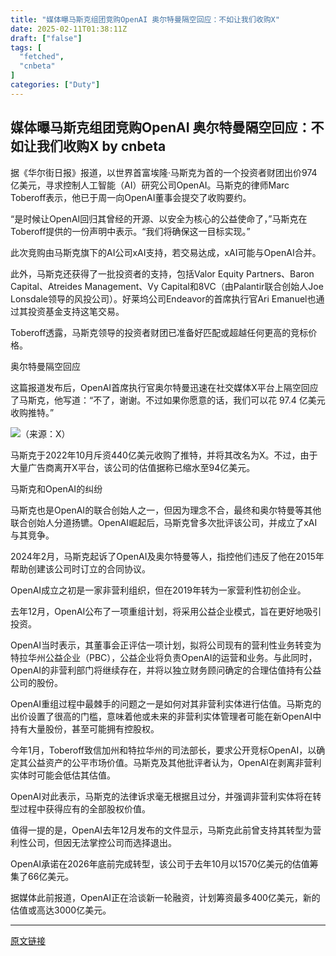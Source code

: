 ```yaml
---
title: "媒体曝马斯克组团竞购OpenAI 奥尔特曼隔空回应：不如让我们收购X"
date: 2025-02-11T01:38:11Z
draft: ["false"]
tags: [
  "fetched",
  "cnbeta"
]
categories: ["Duty"]
---
```

媒体曝马斯克组团竞购OpenAI 奥尔特曼隔空回应：不如让我们收购X by cnbeta
------
<div style="margin-top:10px" class="content" id="artibody"><p>据《华尔街日报》报道，以世界首富埃隆·马斯克为首的一个投资者财团出价974亿美元，寻求控制人工智能（AI）研究公司OpenAI。马斯克的律师Marc Toberoff表示，他已于周一向OpenAI董事会提交了收购要约。</p><div class="article-global"></div><p>“是时候让OpenAI回归其曾经的开源、以安全为核心的公益使命了，”马斯克在Toberoff提供的一份声明中表示。“我们将确保这一目标实现。”</p><p>此次竞购由马斯克旗下的AI公司xAI支持，若交易达成，xAI可能与OpenAI合并。</p><p>此外，马斯克还获得了一批投资者的支持，包括Valor Equity Partners、Baron Capital、Atreides Management、Vy Capital和8VC（由Palantir联合创始人Joe Lonsdale领导的风投公司）。好莱坞公司Endeavor的首席执行官Ari Emanuel也通过其投资基金支持这笔交易。</p><p>Toberoff透露，马斯克领导的投资者财团已准备好匹配或超越任何更高的竞标价格。</p><p><span style="">奥尔特曼隔空回应 </span></p><p>这篇报道发布后，OpenAI首席执行官奥尔特曼迅速在社交媒体X平台上隔空回应了马斯克，他写道：“不了，谢谢。不过如果你愿意的话，我们可以花 97.4 亿美元收购推特。”</p><p><img id="0" src="https://n.sinaimg.cn/spider20250211/596/w1144h252/20250211/ded5-884a0ee0bb24b6d26cdacf58d3955da3.png" alt="（来源：X）"></p><p>马斯克于2022年10月斥资440亿美元收购了推特，并将其改名为X。不过，由于大量广告商离开X平台，该公司的估值据称已缩水至94亿美元。</p><p><span style="">马斯克和OpenAI的纠纷</span></p><p>马斯克也是OpenAI的联合创始人之一，但因为理念不合，最终和奥尔特曼等其他联合创始人分道扬镳。OpenAI崛起后，马斯克曾多次批评该公司，并成立了xAI与其竞争。</p><p>2024年2月，马斯克起诉了OpenAI及奥尔特曼等人，指控他们违反了他在2015年帮助创建该公司时订立的合同协议。</p><p>OpenAI成立之初是一家非营利组织，但在2019年转为一家营利性初创企业。</p><p>去年12月，OpenAI公布了一项重组计划，将采用公益企业模式，旨在更好地吸引投资。</p><p>OpenAI当时表示，其董事会正评估一项计划，拟将公司现有的营利性业务转变为特拉华州公益企业（PBC），公益企业将负责OpenAI的运营和业务。与此同时，OpenAI的非营利部门将继续存在，并将以独立财务顾问确定的合理估值持有公益公司的股份。</p><p>OpenAI重组过程中最棘手的问题之一是如何对其非营利实体进行估值。马斯克的出价设置了很高的门槛，意味着他或未来的非营利实体管理者可能在新OpenAI中持有大量股份，甚至可能拥有控股权。</p><p>今年1月，Toberoff致信加州和特拉华州的司法部长，要求公开竞标OpenAI，以确定其公益资产的公平市场价值。马斯克及其他批评者认为，OpenAI在剥离非营利实体时可能会低估其估值。</p><p>OpenAI对此表示，马斯克的法律诉求毫无根据且过分，并强调非营利实体将在转型过程中获得应有的全部股权价值。</p><p>值得一提的是，OpenAI去年12月发布的文件显示，马斯克此前曾支持其转型为营利性公司，但因无法掌控公司而选择退出。</p><p>OpenAI承诺在2026年底前完成转型，该公司于去年10月以1570亿美元的估值筹集了66亿美元。</p><p>据媒体此前报道，OpenAI正在洽谈新一轮融资，计划筹资最多400亿美元，新的估值或高达3000亿美元。</p></div>  
<hr>
<a href="https://m.cnbeta.com.tw/wap/view/1477632.htm",target="_blank" rel="noopener noreferrer">原文链接</a>
